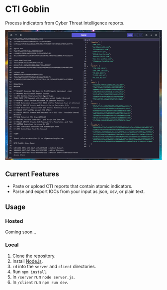 # CTI Goblin

Process indicators from Cyber Threat Intelligence reports. 

![alt text](image.png)

## Current Features

- Paste or upload CTI reports that contain atomic indicators. 
- Parse and export IOCs from your input as json, csv, or plain text.

## Usage

### Hosted

Coming soon...

### Local

1. Clone the repository.
2. Install [Node.js](https://nodejs.org/en).
3. `cd` into the `server` and `client` directories. 
4. Run `npm install`.
5. In `/server` run `node server.js`.
6. In `/client` run `npm run dev`.
